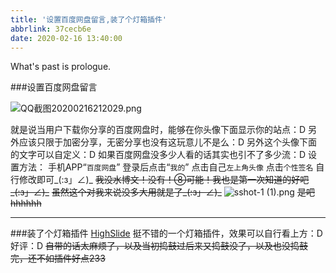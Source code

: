 ```yaml
---
title: '设置百度网盘留言,装了个灯箱插件'
abbrlink: 37cecb6e
date: 2020-02-16 13:40:00
---
```

What's past is prologue.

<!--more-->###设置百度网盘留言

![QQ截图20200216212029.png][1]

就是说当用户下载你分享的百度网盘时，能够在你头像下面显示你的站点：D
另外应该只限于加密分享，无密分享也没有这玩意儿不是么：D
另外这个头像下面的文字可以自定义：D
如果百度网盘没多少人看的话其实也引不了多少流：D
设置方法：
手机APP“`百度网盘`”
登录后点击“`我的`”
点击自己`左上角头像`
点击`个性签名`
自行修改即可_(:з」∠)_
~~我没水博文！没有！⑧可能！我也是第一次知道的好吧_(:з」∠)_~~
~~虽然这个对我来说没多大用就是了_(:з」∠)_~~
![sshot-1 (1).png][2]
~~是吧hhhhhh~~


----------


###装了个灯箱插件
[HighSlide][3]
挺不错的一个灯箱插件，效果可以自行看上方：D
好评：D
~~自带的话太麻烦了，以及当初捣鼓过后来又捣鼓没了，以及也没捣鼓完，还不如插件好点233~~


[1]: https://wansz.xyz/usr/uploads/2020/02/1836172311.png
[2]: https://wansz.xyz/usr/uploads/2020/02/1828441244.png
[3]: https://github.com/jzwalk/HighSlide